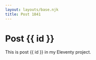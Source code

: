```yaml
---
layout: layouts/base.njk
title: Post 1841
---
```


# Post {{ id }}

This is post {{ id }} in my Eleventy project.
